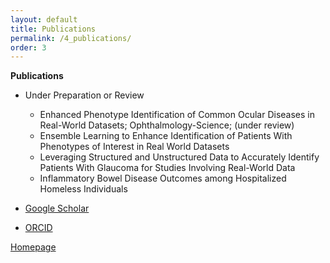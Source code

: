 ```yaml
---
layout: default
title: Publications
permalink: /4_publications/
order: 3
---
```


**Publications**<br>

- Under Preparation or Review
	- Enhanced Phenotype Identification of Common Ocular Diseases in Real-World Datasets; Ophthalmology-Science; (under review)
	- Ensemble Learning to Enhance Identification of Patients With Phenotypes of Interest in Real World Datasets 
	- Leveraging Structured and Unstructured Data to Accurately Identify Patients With Glaucoma for Studies Involving Real-World Data
	- Inflammatory Bowel Disease Outcomes among Hospitalized Homeless Individuals

- [Google Scholar](https://scholar.google.com/citations?user=7YMfkdIAAAAJ&hl=en)
- [ORCID](https://orcid.org/0000-0002-2109-3248) 

[Homepage](/index/)
